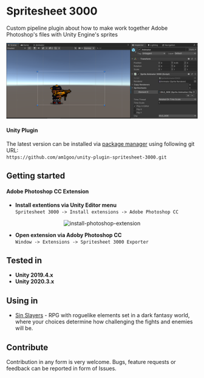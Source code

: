 # Spritesheet 3000
Custom pipeline plugin about how to make work together Adobe Photoshop's files with Unity Engine's sprites
<p align="center">
  <img src="Readme/header-image.png" alt="header-image"/>
</p>

#### Unity Plugin
The latest version can be installed via [package manager](https://docs.unity3d.com/Manual/upm-ui-giturl.html) using following git URL: \
```https://github.com/am1goo/unity-plugin-spritesheet-3000.git```

## Getting started
#### Adobe Photoshop CC Extension
- **Install extentions via Unity Editor menu**\
```Spritesheet 3000 -> Install extensions -> Adobe Photoshop CC```
<p align="center">
  <img src="Readme/install-photoshop-extension.png" alt="install-photoshop-extension"/>
</p>

- **Open extension via Adoby Photoshop CC**\
```Window -> Extensions -> Spritesheet 3000 Exporter```

## Tested in
- **Unity 2019.4.x**
- **Unity 2020.3.x**

## Using in
- [Sin Slayers](https://www.gog.com/en/game/sin_slayers) - RPG with roguelike elements set in a dark fantasy world, where your choices determine how challenging the fights and enemies will be.

## Contribute
Contribution in any form is very welcome. Bugs, feature requests or feedback can be reported in form of Issues.
